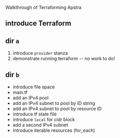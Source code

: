 Walkthrough of Terraforming Apstra

## introduce Terraform

## dir `a`
1. introduce `provider` stanza
1. demonstrate running terraform -- no work to do!

## dir `b`
  * introduce file space
  * main.tf
  * add an IPv4 pool
  * add an IPv4 subnet to pool by ID string
  * add an IPv4 subnet to pool by resource ID
  * introduce tf state file
  * introduce `local` for cidr block
  * add a second IPv4 subnet
  * introduce iterable resources (for_each)
